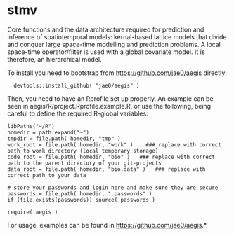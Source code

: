 # stmv

Core functions and the data architecture required for prediction and inference of spatiotemporal models: kernal-based lattice models that divide and conquer large space-time modelling and prediction problems. A local space-time operator/filter is used with a global covariate model. It is therefore, an hierarchical model.

To install you need to bootstrap from https://github.com/jae0/aegis directly:

```
  devtools::install_github( "jae0/aegis" )
```

Then, you need to have an Rprofile set up properly. An example can be seen in aegis/R/project.Rprofile.example.R, or use the following, being careful to define the required R-global variables:

```.
libPaths("~/R")
homedir = path.expand("~")
tmpdir = file.path( homedir, "tmp" )
work_root = file.path( homedir, "work" )    ### replace with correct path to work directory (local temporary storage)
code_root = file.path( homedir, "bio" )   ### replace with correct path to the parent directory of your git-projects
data_root = file.path( homedir, "bio.data" )   ### replace with correct path to your data

# store your passwords and login here and make sure they are secure
passwords = file.path( homedir, ".passwords" )
if (file.exists(passwords)) source( passwords )

require( aegis )
```
 
For usage, examples can be found in https://github.com/jae0/aegis.*.
